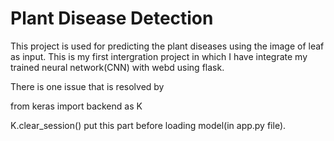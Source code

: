 # Plant Disease Detection
This project is used for predicting the plant diseases using the image of leaf as input.
This is my first intergration project in which I have integrate my trained neural network(CNN) with webd using flask.

There is one issue that is resolved by 

from keras import backend as K

K.clear_session()
put this part before loading model(in app.py file).

